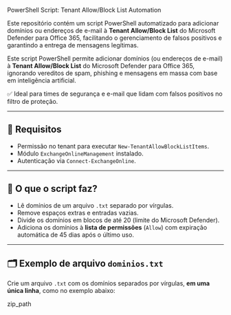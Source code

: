 PowerShell Script: Tenant Allow/Block List Automation

Este repositório contém um script PowerShell automatizado para adicionar domínios ou endereços de e-mail à **Tenant Allow/Block List** do Microsoft Defender para Office 365, facilitando o gerenciamento de falsos positivos e garantindo a entrega de mensagens legítimas.

Este script PowerShell permite adicionar domínios (ou endereços de e-mail) à **Tenant Allow/Block List** do Microsoft Defender para Office 365, ignorando vereditos de spam, phishing e mensagens em massa com base em inteligência artificial.  

✅ Ideal para times de segurança e e-mail que lidam com falsos positivos no filtro de proteção.

---

## 📌 Requisitos

- Permissão no tenant para executar `New-TenantAllowBlockListItems`.
- Módulo `ExchangeOnlineManagement` instalado.
- Autenticação via `Connect-ExchangeOnline`.

---

## 🧠 O que o script faz?

- Lê domínios de um arquivo `.txt` separado por vírgulas.
- Remove espaços extras e entradas vazias.
- Divide os domínios em blocos de até 20 (limite do Microsoft Defender).
- Adiciona os domínios à **lista de permissões** (`Allow`) com expiração automática de 45 dias após o último uso.

---

## 🗂️ Exemplo de arquivo `dominios.txt`

Crie um arquivo `.txt` com os domínios separados por vírgulas, **em uma única linha**, como no exemplo abaixo:


zip_path
